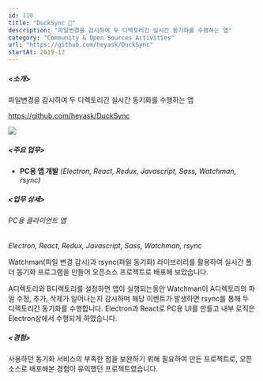 ```yaml
---
id: 110
title: "DuckSync 🐥"
description: "파일변경을 감시하여 두 디렉토리간 실시간 동기화를 수행하는 앱"
category: "Community & Open Sources Activities"
url: "https://github.com/heyask/DuckSync"
startAt: 2019-12
---
```


##### <소개>

파일변경을 감시하여 두 디렉토리간 실시간 동기화를 수행하는 앱

https://github.com/heyask/DuckSync

![](https://github.com/heyask/DuckSync/raw/master/misc/screenshot.png)

##### <주요 업무>

- **PC용 앱 개발** *(Electron, React, Redux, Javascript, Sass, Watchman, rsync)*

##### <업무 상세>

###### PC용 클라이언트 앱

*Electron, React, Redux, Javascript, Sass, Watchman, rsync*

Watchman(파일 변경 감시)과 rsync(파일 동기화) 라이브러리를 활용하여 실시간 폴더 동기화 프로그램을 만들어 오픈소스 프로젝트로 배포해 보았습니다.

A디렉토리와 B디렉토리를 설정하면 앱이 실행되는동안 Watchman이 A디렉토리의 파일 수정, 추가, 삭제가 일어나는지 감시하며 해당 이벤트가 발생하면 rsync를 통해 두 디렉토리간 동기화를 수행합니다. Electron과 React로 PC용 UI를 만들고 내부 로직은 Electron상에서 수행되게 하였습니다.

##### <경험>

사용하던 동기화 서비스의 부족한 점을 보완하기 위해 필요하여 만든 프로젝트로, 오픈소스로 배포해본 경험이 유익했던 프로젝트였습니다.
